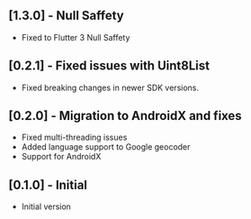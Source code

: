 ## [1.3.0] - Null Saffety
* Fixed to Flutter 3 Null Saffety

## [0.2.1] - Fixed issues with Uint8List

* Fixed breaking changes in newer SDK versions.

## [0.2.0] - Migration to AndroidX and fixes

* Fixed multi-threading issues
* Added language support to Google geocoder
* Support for AndroidX

## [0.1.0] - Initial

* Initial version
